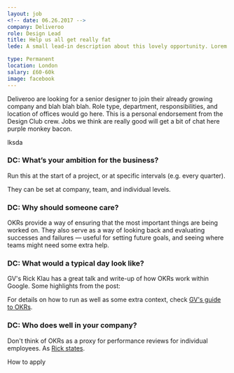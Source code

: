 ```yaml
---
layout: job
<!-- date: 06.26.2017 -->
company: Deliveroo
role: Design Lead
title: Help us all get really fat
lede: A small lead-in description about this lovely opportunity. Lorem ipsum dolar sit amet dolar bacon ipsum etc.

type: Permanent
location: London
salary: £60-60k
image: facebook
---
```


<span class="text-heavy">Deliveroo are looking for a senior designer to join their already growing company and blah blah blah. Role type, department, responsibilities, and location of offices would go here. This is a personal endorsement from the Design Club crew. Jobs we think are really good will get a bit of chat here purple monkey bacon.</span>

<div class="job-box text-body u-margin-Vl">
  lksda
</div>

### DC: What’s your ambition for the business?
Run this at the start of a project, or at specific intervals (e.g. every quarter).

They can be set at company, team, and individual levels.

### DC: Why should someone care?
OKRs provide a way of ensuring that the most important things are being worked on. They also serve as a way of looking back and evaluating successes and failures — useful for setting future goals, and seeing where teams might need some extra help.

### DC: What would a typical day look like?
GV's Rick Klau has a great talk and write-up of how OKRs work within Google. Some highlights from the post:

For details on how to run as well as some extra context, check [GV's guide to OKRs][gv-guide].

### DC: Who does well in your company?
Don't think of OKRs as a proxy for performance reviews for individual employees. As [Rick states][gv-guide].

<div class="job-box text-body u-margin-Vl">
  How to apply
</div>

[gv-guide]: https://library.gv.com/how-google-sets-goals-okrs-a1f69b0b72c7#.tfwiuenot
